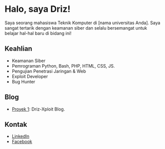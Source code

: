 # Halo, saya Driz!

Saya seorang mahasiswa Teknik Komputer di [nama universitas Anda]. Saya sangat tertarik dengan keamanan siber dan selalu bersemangat untuk belajar hal-hal baru di bidang ini!

## Keahlian
- Keamanan Siber
- Pemrograman Python, Bash, PHP, HTML, CSS, JS.
- Pengujian Penetrasi Jaringan & Web
- Exploit Developer
- Bug Hunter

## Blog
- [Proyek 1](https://github.com/Driz-Xploit/proyek1): Driz-Xploit Blog.

## Kontak
- [LinkedIn]([https://www.linkedin.com/in/driz-xploit](https://www.linkedin.com/in/driz-x-161a67337/))
- [Facebook]([https://twitter.com/driz_xploit](https://www.facebook.com/profile.php?id=61572477932386))
